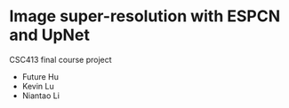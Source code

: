 # Image super-resolution with ESPCN and UpNet

CSC413 final course project
- Future Hu
- Kevin Lu
- Niantao Li
